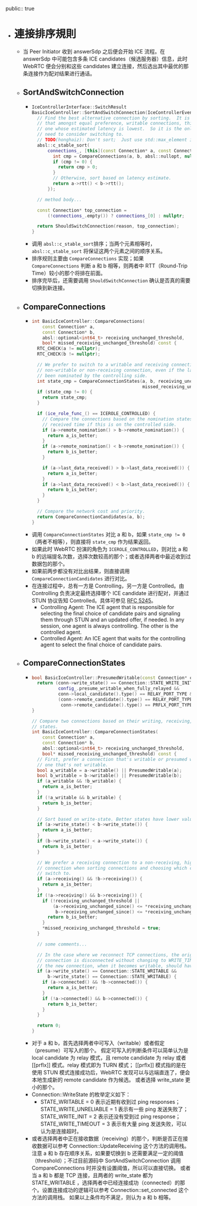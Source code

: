 public:: true

- # 連接排序規則
	- 当 Peer Initiator 收到 answerSdp 之后便会开始 ICE 流程。在 answerSdp 中可能包含多条 ICE candidates（候选服务器）信息，此时 WebRTC 便会分别和这些 candidates 建立连接，然后选出其中最优的那条连接作为配对结果进行通话。
	- ## SortAndSwitchConnection
		- ```cpp
		  IceControllerInterface::SwitchResult
		  BasicIceController::SortAndSwitchConnection(IceControllerEvent reason) {
		    // Find the best alternative connection by sorting.  It is important to note
		    // that amongst equal preference, writable connections, this will choose the
		    // one whose estimated latency is lowest.  So it is the only one that we
		    // need to consider switching to.
		    // TODO(honghaiz): Don't sort;  Just use std::max_element in the right places.
		    absl::c_stable_sort(
		        connections_, [this](const Connection* a, const Connection* b) {
		          int cmp = CompareConnections(a, b, absl::nullopt, nullptr);
		          if (cmp != 0) {
		            return cmp > 0;
		          }
		          // Otherwise, sort based on latency estimate.
		          return a->rtt() < b->rtt();
		        });
		  
		    // method body...
		  
		    const Connection* top_connection =
		        (!connections_.empty()) ? connections_[0] : nullptr;
		  
		    return ShouldSwitchConnection(reason, top_connection);
		  }
		  ```
		- 调用 `absl::c_stable_sort`排序；当两个元素相等时，`absl::c_stable_sort` 将保证这两个元素之间的顺序关系。
		- 排序规则主要由 `CompareConnections` 实现；如果 `CompareConnections` 判断 a 和 b 相等，则两者中 RTT（Round-Trip Time）较小的那个将排在前面。
		- 排序完毕后，还需要调用 `ShouldSwitchConnection` 确认是否真的需要切换到新连接。
	- ## CompareConnections
		- ```cpp
		  int BasicIceController::CompareConnections(
		      const Connection* a,
		      const Connection* b,
		      absl::optional<int64_t> receiving_unchanged_threshold,
		      bool* missed_receiving_unchanged_threshold) const {
		    RTC_CHECK(a != nullptr);
		    RTC_CHECK(b != nullptr);
		  
		    // We prefer to switch to a writable and receiving connection over a
		    // non-writable or non-receiving connection, even if the latter has
		    // been nominated by the controlling side.
		    int state_cmp = CompareConnectionStates(a, b, receiving_unchanged_threshold,
		                                            missed_receiving_unchanged_threshold);
		    if (state_cmp != 0) {
		      return state_cmp;
		    }
		  
		    if (ice_role_func_() == ICEROLE_CONTROLLED) {
		      // Compare the connections based on the nomination states and the last data
		      // received time if this is on the controlled side.
		      if (a->remote_nomination() > b->remote_nomination()) {
		        return a_is_better;
		      }
		      if (a->remote_nomination() < b->remote_nomination()) {
		        return b_is_better;
		      }
		  
		      if (a->last_data_received() > b->last_data_received()) {
		        return a_is_better;
		      }
		      if (a->last_data_received() < b->last_data_received()) {
		        return b_is_better;
		      }
		    }
		  
		    // Compare the network cost and priority.
		    return CompareConnectionCandidates(a, b);
		  }
		  ```
		- 调用 `CompareConnectionStates` 对比 a 和 b，如果 `state_cmp != 0`（两者不相等），则直接将 `state_cmp` 作为结果返回。
		- 如果此时 WebRTC 扮演的角色为 `ICEROLE_CONTROLLED`，则对比 a 和 b 的远端提名次数，选择次数较高的那个；或者选择两者中最近收到过数据包的那个。
		- 如果前两步都没有对比出结果，则直接调用 `CompareConnectionCandidates` 进行对比。
		- 在连接过程中，总有一方是 Controlling，另一方是 Controlled。由 Controlling 负责决定最终选择哪个 ICE candidate 进行配对，并通过 STUN 协议告知 Controlled。具体可参见 [RFC 5245](https://datatracker.ietf.org/doc/html/rfc5245#section-3)。
			- Controlling Agent:  The ICE agent that is responsible for selecting
			      the final choice of candidate pairs and signaling them through
			      STUN and an updated offer, if needed.  In any session, one agent
			      is always controlling.  The other is the controlled agent.
			- Controlled Agent:  An ICE agent that waits for the controlling agent
			      to select the final choice of candidate pairs.
	- ## CompareConnectionStates
		- ```cpp
		  bool BasicIceController::PresumedWritable(const Connection* conn) const {
		    return (conn->write_state() == Connection::STATE_WRITE_INIT &&
		            config_.presume_writable_when_fully_relayed &&
		            conn->local_candidate().type() == RELAY_PORT_TYPE &&
		            (conn->remote_candidate().type() == RELAY_PORT_TYPE ||
		             conn->remote_candidate().type() == PRFLX_PORT_TYPE));
		  }
		  
		  // Compare two connections based on their writing, receiving, and connected
		  // states.
		  int BasicIceController::CompareConnectionStates(
		      const Connection* a,
		      const Connection* b,
		      absl::optional<int64_t> receiving_unchanged_threshold,
		      bool* missed_receiving_unchanged_threshold) const {
		    // First, prefer a connection that's writable or presumed writable over
		    // one that's not writable.
		    bool a_writable = a->writable() || PresumedWritable(a);
		    bool b_writable = b->writable() || PresumedWritable(b);
		    if (a_writable && !b_writable) {
		      return a_is_better;
		    }
		    if (!a_writable && b_writable) {
		      return b_is_better;
		    }
		  
		    // Sort based on write-state. Better states have lower values.
		    if (a->write_state() < b->write_state()) {
		      return a_is_better;
		    }
		    if (b->write_state() < a->write_state()) {
		      return b_is_better;
		    }
		  
		    // We prefer a receiving connection to a non-receiving, higher-priority
		    // connection when sorting connections and choosing which connection to
		    // switch to.
		    if (a->receiving() && !b->receiving()) {
		      return a_is_better;
		    }
		    if (!a->receiving() && b->receiving()) {
		      if (!receiving_unchanged_threshold ||
		          (a->receiving_unchanged_since() <= *receiving_unchanged_threshold &&
		           b->receiving_unchanged_since() <= *receiving_unchanged_threshold)) {
		        return b_is_better;
		      }
		      *missed_receiving_unchanged_threshold = true;
		    }
		  
		    // some comments...
		  
		    // In the case where we reconnect TCP connections, the original best
		    // connection is disconnected without changing to WRITE_TIMEOUT. In this case,
		    // the new connection, when it becomes writable, should have higher priority.
		    if (a->write_state() == Connection::STATE_WRITABLE &&
		        b->write_state() == Connection::STATE_WRITABLE) {
		      if (a->connected() && !b->connected()) {
		        return a_is_better;
		      }
		      if (!a->connected() && b->connected()) {
		        return b_is_better;
		      }
		    }
		  
		    return 0;
		  }
		  ```
		- 对于 a 和 b，首先选择两者中可写入（writable）或者假定（presume）可写入的那个。
		  假定可写入的判断条件可以简单认为是 local candidate 为 relay 模式，且 remote candidate 为 relay 或者 [[prflx]] 模式。relay 模式即为 TURN 模式； [[prflx]] 模式指的是在使用 STUN 模式连接成功后，WebRTC 发现可以与远端直连了，便会本地生成新的 remote candidate 作为候选。
		  或者选择 write_state 更小的那个。
		- Connection::WriteState 的枚举定义如下：
			- STATE_WRITABLE = 0 表示近期有收到过 ping responses；
			  STATE_WRITE_UNRELIABLE = 1 表示有一些 ping 发送失败了；
			  STATE_WRITE_INIT = 2 表示还没有受到过 ping response；
			  STATE_WRITE_TIMEOUT = 3 表示有大量 ping 发送失败，可以认为是连接超时。
		- 或者选择两者中正在接收数据（receiving）的那个，判断是否正在接收数据可以参考 Connection::UpdateReceiving 这个方法的调用栈。注意 a 和 b 存在顺序关系，如果要切换到 b 还需要满足一定的阈值（threshold）；不过目前源码中 SortAndSwitchConnection 调用 CompareConnections 时并没有设置阈值，所以可以直接切换。
		  或者当 a 和 b 都是 TCP 连接，且两者的 write_state 都为 STATE_WRITABLE ，选择两者中已经连接成功（connected）的那个。设置连接成功的逻辑可以参考 Connection::set_connected 这个方法的调用栈。
		  如果以上条件均不满足，则认为 a 和 b 相等。